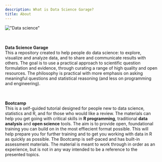 ```yaml
---
description: What is Data Science Garage?
title: About
---
```


!["Data science"](/img/ds_venn_sm.png)

\
\
**Data Science Garage**  
This a repository created to help people do data science: to explore, visualize and analyze data, and to share and communicate results with others.  The goal is to use a practical approach to scientific question formulation and evidence, through curating a range of high quality and open resources.  The philosophy is practical with more emphasis on asking meaningful questions and statistical reasoning (and less on programming and engineering).

\
\
**Bootcamp**  
This is a self-guided tutorial designed for people new to data science, statistics and R, and for those who would like a review. The materials can help you get going with critical skills in **R programming**, traditional **data analysis** and **open science** tools. The aim is to provide open, foundational training you can build on in the most effiecient format possible. This will help prepare you for further training and to get you working with data in R as quickly as possible. The Bootcamp is self-paced and has built-in assessment materials. The material is meant to work through in order as an experience, but is not in any way intended to be a reference to the presented topics. 
